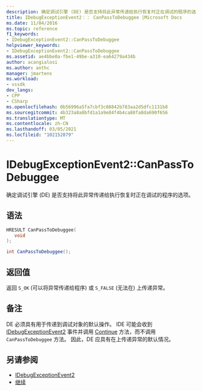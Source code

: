 ```yaml
---
description: 确定调试引擎 (DE) 是否支持将此异常传递给执行恢复时正在调试的程序的选项。
title: IDebugExceptionEvent2：： CanPassToDebuggee |Microsoft Docs
ms.date: 11/04/2016
ms.topic: reference
f1_keywords:
- IDebugExceptionEvent2::CanPassToDebuggee
helpviewer_keywords:
- IDebugExceptionEvent2::CanPassToDebuggee
ms.assetid: ae4bbe0a-fbe1-49be-a310-ea64279a434b
author: acangialosi
ms.author: anthc
manager: jmartens
ms.workload:
- vssdk
dev_langs:
- CPP
- CSharp
ms.openlocfilehash: 0b56996a5fa7cbf3c08842b783aa2d5dfc1131b8
ms.sourcegitcommit: 4b323a8a8bfd1a1a9e84f4b4ca88fa8da690f656
ms.translationtype: MT
ms.contentlocale: zh-CN
ms.lasthandoff: 03/05/2021
ms.locfileid: "102152879"
---
```

# <a name="idebugexceptionevent2canpasstodebuggee"></a>IDebugExceptionEvent2::CanPassToDebuggee
确定调试引擎 (DE) 是否支持将此异常传递给执行恢复时正在调试的程序的选项。

## <a name="syntax"></a>语法

```cpp
HRESULT CanPassToDebuggee(
   void
);
```

```csharp
int CanPassToDebuggee();
```

## <a name="return-value"></a>返回值
 返回 `S_OK` (可以将异常传递给程序) 或 `S_FALSE` (无法在) 上传递异常。

## <a name="remarks"></a>备注
 DE 必须具有用于传递到调试对象的默认操作。 IDE 可能会收到 [IDebugExceptionEvent2](../../../extensibility/debugger/reference/idebugexceptionevent2.md) 事件并调用 [Continue](../../../extensibility/debugger/reference/idebugprocess3-continue.md) 方法，而不调用 `CanPassToDebuggee` 方法。 因此，DE 应具有在上传递异常的默认情况。

## <a name="see-also"></a>另请参阅
- [IDebugExceptionEvent2](../../../extensibility/debugger/reference/idebugexceptionevent2.md)
- [继续](../../../extensibility/debugger/reference/idebugprocess3-continue.md)
